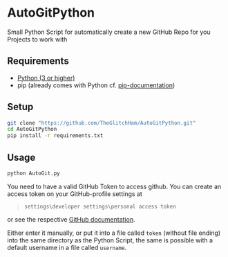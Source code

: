 # AutoGitPython

Small Python Script for automatically create a new GitHub Repo for you Projects to work with

## Requirements

- [Python (3 or higher)](https://www.python.org/downloads/)
- pip (already comes with Python cf. [pip-documentation](https://pip.pypa.io/en/stable/installing/))

## Setup

```bash
git clone "https://github.com/TheGlitchHam/AutoGitPython.git"
cd AutoGitPython
pip install -r requirements.txt
```

## Usage

```bash
python AutoGit.py
```

You need to have a valid GitHub Token to access github. You can create an access token on your GitHub-profile settings at 
> `settings\developer settings\personal access token`

or see the respective [GitHub documentation](https://docs.github.com/en/free-pro-team@latest/github/authenticating-to-github/creating-a-personal-access-token).

Either enter it manually, or put it into a file called `token` (without file ending) into the same directory as the Python Script, the same is possible with a default username in a file called `username`.

